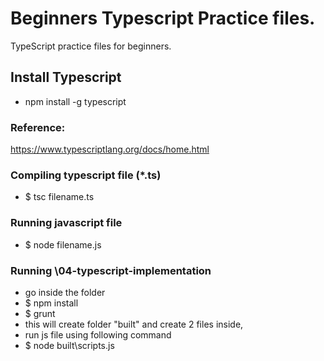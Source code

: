 # Beginners Typescript Practice files.
TypeScript practice files for beginners.

## Install Typescript
- npm install -g typescript

### Reference: 
https://www.typescriptlang.org/docs/home.html

### Compiling typescript file (*.ts)
- $ tsc filename.ts

### Running javascript file
- $ node filename.js

### Running \04-typescript-implementation
- go inside the folder
- $ npm install
- $ grunt
- this will create folder "built" and create 2 files inside,
- run js file using following command
- $ node built\scripts.js